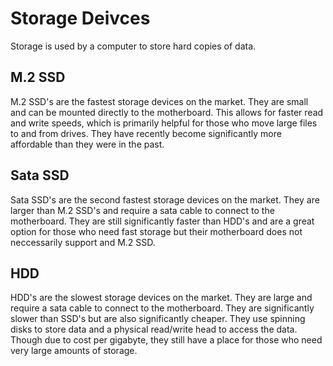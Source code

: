 # Storage Deivces
Storage is used by a computer to store hard copies of data.
## M.2 SSD
M.2 SSD's are the fastest storage devices on the market. They are small and can be mounted directly to the motherboard. This allows for faster read and write speeds, which is primarily helpful for those who move large files to and from drives. They have recently become significantly more affordable than they were in the past.
## Sata SSD
Sata SSD's are the second fastest storage devices on the market. They are larger than M.2 SSD's and require a sata cable to connect to the motherboard. They are still significantly faster than HDD's and are a great option for those who need fast storage but their motherboard does not neccessarily support and M.2 SSD.
## HDD
HDD's are the slowest storage devices on the market. They are large and require a sata cable to connect to the motherboard. They are significantly slower than SSD's but are also significantly cheaper. They use spinning disks to store data and a physical read/write head to access the data. Though due to cost per gigabyte, they still have a place for those who need very large amounts of storage.